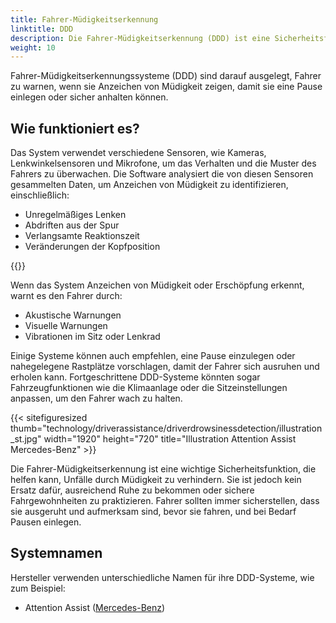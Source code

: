 ```yaml
---
title: Fahrer-Müdigkeitserkennung
linktitle: DDD
description: Die Fahrer-Müdigkeitserkennung (DDD) ist eine Sicherheitsfunktion in modernen Fahrzeugen, die Sensoren und Algorithmen verwendet, um die Aufmerksamkeit des Fahrers zu überwachen und Anzeichen von Müdigkeit oder Erschöpfung zu erkennen.
weight: 10
---
```

<!-- markdownlint-disable MD033 -->

Fahrer-Müdigkeitserkennungssysteme (DDD) sind darauf ausgelegt, Fahrer zu warnen, wenn sie Anzeichen von Müdigkeit zeigen, damit sie eine Pause einlegen oder sicher anhalten können.

## Wie funktioniert es?

Das System verwendet verschiedene Sensoren, wie Kameras, Lenkwinkelsensoren und Mikrofone, um das Verhalten und die Muster des Fahrers zu überwachen. Die Software analysiert die von diesen Sensoren gesammelten Daten, um Anzeichen von Müdigkeit zu identifizieren, einschließlich:

- Unregelmäßiges Lenken
- Abdriften aus der Spur
- Verlangsamte Reaktionszeit
- Veränderungen der Kopfposition

{{<evkxdisplayaddarticle />}}

Wenn das System Anzeichen von Müdigkeit oder Erschöpfung erkennt, warnt es den Fahrer durch:

- Akustische Warnungen
- Visuelle Warnungen
- Vibrationen im Sitz oder Lenkrad

Einige Systeme können auch empfehlen, eine Pause einzulegen oder nahegelegene Rastplätze vorschlagen, damit der Fahrer sich ausruhen und erholen kann. Fortgeschrittene DDD-Systeme könnten sogar Fahrzeugfunktionen wie die Klimaanlage oder die Sitzeinstellungen anpassen, um den Fahrer wach zu halten.

{{< sitefiguresized thumb="technology/driverassistance/driverdrowsinessdetection/illustration_st.jpg" width="1920" height="720" title="Illustration Attention Assist Mercedes-Benz" >}}

Die Fahrer-Müdigkeitserkennung ist eine wichtige Sicherheitsfunktion, die helfen kann, Unfälle durch Müdigkeit zu verhindern. Sie ist jedoch kein Ersatz dafür, ausreichend Ruhe zu bekommen oder sichere Fahrgewohnheiten zu praktizieren. Fahrer sollten immer sicherstellen, dass sie ausgeruht und aufmerksam sind, bevor sie fahren, und bei Bedarf Pausen einlegen.

## Systemnamen

Hersteller verwenden unterschiedliche Namen für ihre DDD-Systeme, wie zum Beispiel:

- Attention Assist ([Mercedes-Benz](../../../models/mercedes/))
